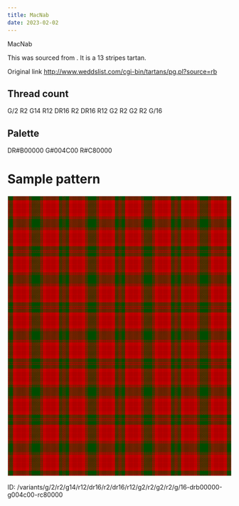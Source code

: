 ```yaml
---
title: MacNab
date: 2023-02-02
---
```

MacNab

This was sourced from <no value>.  It is a 13 stripes tartan.

Original link http://www.weddslist.com/cgi-bin/tartans/pg.pl?source=rb

## Thread count
G/2 R2 G14 R12 DR16 R2 DR16 R12 G2 R2 G2 R2 G/16

## Palette
DR#B00000 G#004C00 R#C80000

# Sample pattern

![Tartan detail](tartan.png "G/2 R2 G14 R12 DR16 R2 DR16 R12 G2 R2 G2 R2 G/16 tartan")

ID: /variants/g/2/r2/g14/r12/dr16/r2/dr16/r12/g2/r2/g2/r2/g/16-drb00000-g004c00-rc80000